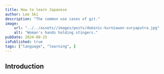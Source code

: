 ```yaml
---
title: How to learn Japanese
author: Lee Ski
description: "The common use cases of git."
image:
    url: "../../assets//images/posts/dominic-kurniawan-suryaputra.jpg"
    alt: "Woman's hands holding stingers."
pubDate: 2024-08-15
isPublished: true
tags: ["language", "learning", ]
---
```



## Introduction
